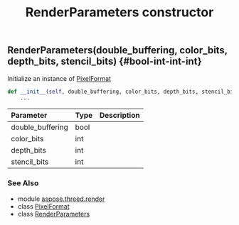 ﻿---
title: RenderParameters constructor
second_title: Aspose.3D for Python via .NET API References
description: 
type: docs
weight: 10
url: /python-net/aspose.threed.render/renderparameters/__init__/
is_root: false
---

## RenderParameters(double_buffering, color_bits, depth_bits, stencil_bits) {#bool-int-int-int}

Initialize an instance of [PixelFormat](/3d/python-net/aspose.threed.render/pixelformat)



```python
def __init__(self, double_buffering, color_bits, depth_bits, stencil_bits):
    ...
```


| Parameter | Type | Description |
| :- | :- | :- |
| double_buffering | bool |  |
| color_bits | int |  |
| depth_bits | int |  |
| stencil_bits | int |  |



### See Also
* module [aspose.threed.render](../../)
* class [PixelFormat](/3d/python-net/aspose.threed.render/pixelformat)
* class [RenderParameters](/3d/python-net/aspose.threed.render/renderparameters)
